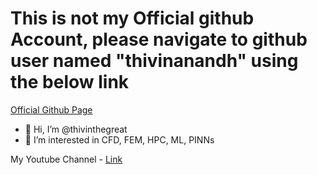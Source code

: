 # This is not my Official github Account, please navigate to github user named "thivinanandh" using the below link
[Official Github Page](https://github.com/thivinanandh)
- 👋 Hi, I’m @thivinthegreat
- 👀 I’m interested in CFD, FEM, HPC, ML, PINNs

My Youtube Channel - [Link](https://www.youtube.com/c/ThivinTheGreatttg)


<!---
thivinthegreat/thivinthegreat is a ✨ special ✨ repository because its `README.md` (this file) appears on your GitHub profile.
You can click the Preview link to take a look at your changes.
--->
